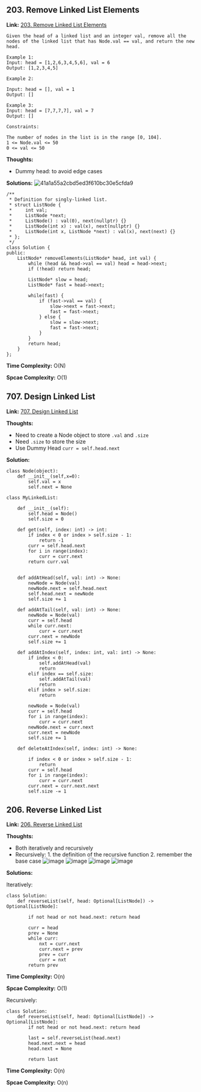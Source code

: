 ## 203. Remove Linked List Elements

**Link:** [203. Remove Linked List Elements](https://leetcode.com/problems/remove-linked-list-elements/description/)
```
Given the head of a linked list and an integer val, remove all the nodes of the linked list that has Node.val == val, and return the new head.

Example 1:
Input: head = [1,2,6,3,4,5,6], val = 6
Output: [1,2,3,4,5]

Example 2:

Input: head = [], val = 1
Output: []

Example 3:
Input: head = [7,7,7,7], val = 7
Output: []

Constraints:

The number of nodes in the list is in the range [0, 104].
1 <= Node.val <= 50
0 <= val <= 50
```
**Thoughts:** 

 - Dummy head: to avoid edge cases

**Solutions:** 
![41a1a55a2cbd5ed3f610bc30e5cfda9](https://github.com/nemo3536/Leetcode-Tracking/assets/155724737/f6a5c75b-fb4f-4f43-a437-780c64704509)

```
/**
 * Definition for singly-linked list.
 * struct ListNode {
 *     int val;
 *     ListNode *next;
 *     ListNode() : val(0), next(nullptr) {}
 *     ListNode(int x) : val(x), next(nullptr) {}
 *     ListNode(int x, ListNode *next) : val(x), next(next) {}
 * };
 */
class Solution {
public:
    ListNode* removeElements(ListNode* head, int val) {
        while (head && head->val == val) head = head->next;
        if (!head) return head;

        ListNode* slow = head;
        ListNode* fast = head->next;

        while(fast) {
            if (fast->val == val) {
                slow->next = fast->next;
                fast = fast->next;
            } else {
                slow = slow->next;
                fast = fast->next;
            }
        }
        return head;
    }
};
```    

**Time Complexity:**  O(N)

**Spcae Complexity:**  O(1)


## 707. Design Linked List

**Link:** [707. Design Linked List](https://leetcode.com/problems/design-linked-list/description/)

**Thoughts:** 

 - Need to create a Node object to store `.val` and `.size`
 - Need `.size` to store the size
 - Use Dummy Head `curr = self.head.next`

**Solution:**
```
class Node(object):
    def __init__(self,x=0):
        self.val = x
        self.next = None

class MyLinkedList:

    def __init__(self):
        self.head = Node()
        self.size = 0
        
    def get(self, index: int) -> int:
        if index < 0 or index > self.size - 1:
            return -1
        curr = self.head.next
        for i in range(index):
            curr = curr.next
        return curr.val
        

    def addAtHead(self, val: int) -> None:
        newNode = Node(val)
        newNode.next = self.head.next
        self.head.next = newNode
        self.size += 1

    def addAtTail(self, val: int) -> None:
        newNode = Node(val)
        curr = self.head
        while curr.next:
            curr = curr.next
        curr.next = newNode
        self.size += 1

    def addAtIndex(self, index: int, val: int) -> None:
        if index < 0:
            self.addAtHead(val)
            return
        elif index == self.size:
            self.addAtTail(val)
            return
        elif index > self.size:
            return

        newNode = Node(val)
        curr = self.head
        for i in range(index):
            curr = curr.next
        newNode.next = curr.next
        curr.next = newNode
        self.size += 1

    def deleteAtIndex(self, index: int) -> None:

        if index < 0 or index > self.size - 1:
            return
        curr = self.head
        for i in range(index):
            curr = curr.next
        curr.next = curr.next.next
        self.size -= 1
```    



## 206. Reverse Linked List

**Link:** [206. Reverse Linked List](https://leetcode.com/problems/reverse-linked-list/description/)

**Thoughts:** 

 - Both iteratively and recursively
 - Recursively: 1. the definition of the recursive function 2. remember the base case
   ![image](https://user-images.githubusercontent.com/69004164/206819153-bfa5a9e9-3c56-4ec2-8035-a55562b7f584.png)
   ![image](https://user-images.githubusercontent.com/69004164/206819179-6ce89750-1837-4f7d-98c0-88ce0aa27972.png)
   ![image](https://user-images.githubusercontent.com/69004164/206819186-41b40fa0-114b-4c5c-82c4-e66692e94178.png)
   ![image](https://user-images.githubusercontent.com/69004164/206819193-89a7d8e2-4661-4160-a8d6-10f6175db167.png)


**Solutions:** 

Iteratively: 
```
class Solution:
    def reverseList(self, head: Optional[ListNode]) -> Optional[ListNode]:
        
        if not head or not head.next: return head

        curr = head
        prev = None
        while curr:
            nxt = curr.next
            curr.next = prev
            prev = curr
            curr = nxt
        return prev
```
**Time Complexity:**  O(n)

**Spcae Complexity:**  O(1)

Recursively: 
```
class Solution:
    def reverseList(self, head: Optional[ListNode]) -> Optional[ListNode]:
        if not head or not head.next: return head

        last = self.reverseList(head.next)
        head.next.next = head
        head.next = None

        return last
```
**Time Complexity:**  O(n)

**Spcae Complexity:**  O(n)
